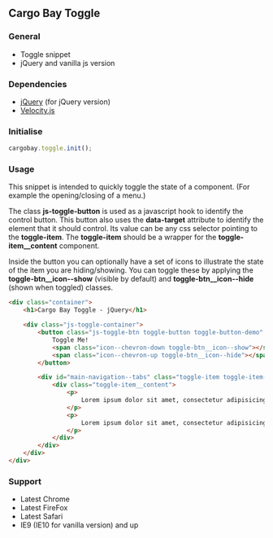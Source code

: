 ## Cargo Bay Toggle

### General
- Toggle snippet
- jQuery and vanilla js version

### Dependencies
- [jQuery](http://jquery.com/) (for jQuery version)
- [Velocity.js](http://julian.com/research/velocity/)


### Initialise
```javascript
cargobay.toggle.init();
```

### Usage

This snippet is intended to quickly toggle the state of a component. (For example the opening/closing of a menu.)

The class **js-toggle-button** is used as a javascript hook to identify the control button. This button also uses the **data-target** attribute to identify the element that it should control. Its value can be any css selector pointing to the **toggle-item**.
The **toggle-item** should be a wrapper for the **toggle-item__content** component.

Inside the button you can optionally have a set of icons to illustrate the state of  the item you are hiding/showing. You can toggle these by applying the **toggle-btn__icon--show** (visible by default) and **toggle-btn__icon--hide** (shown when toggled) classes.

```html
<div class="container">
    <h1>Cargo Bay Toggle - jQuery</h1>

    <div class="js-toggle-container">
        <button class="js-toggle-btn toggle-button toggle-button-demo" data-target="#main-navigation--tabs">
            Toggle Me!
            <span class="icon--chevron-down toggle-btn__icon--show"></span>
            <span class="icon--chevron-up toggle-btn__icon--hide"></span>
        </button>

        <div id="main-navigation--tabs" class="toggle-item toggle-item-demo">
            <div class="toggle-item__content">
                <p>
                    Lorem ipsum dolor sit amet, consectetur adipisicing elit. Quisquam magni inventore nisi enim numquam, accusamus tempore voluptates possimus amet quod aspernatur ea, nulla, sapiente non facere quidem laudantium illo ipsam dolor aliquam dignissimos? Ad non, itaque blanditiis cum impedit, porro dolor nobis. Cupiditate debitis beatae labore, suscipit, dolorem nam omnis?
                </p>
                <p>
                    Lorem ipsum dolor sit amet, consectetur adipisicing elit. Quisquam magni inventore nisi enim numquam, accusamus tempore voluptates possimus amet quod aspernatur ea, nulla, sapiente non facere quidem laudantium illo ipsam dolor aliquam dignissimos? Ad non, itaque blanditiis cum impedit, porro dolor nobis. Cupiditate debitis beatae labore, suscipit, dolorem nam omnis?
                </p>
            </div>
        </div>
    </div>
</div>
```

### Support
- Latest Chrome
- Latest FireFox
- Latest Safari
- IE9 (IE10 for vanilla version) and up

